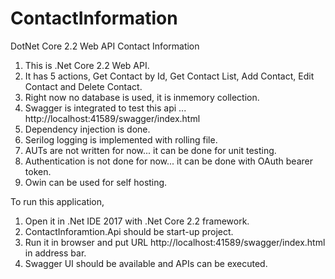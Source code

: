 # ContactInformation
DotNet Core 2.2 Web API Contact Information

1. This is .Net Core 2.2 Web API.
2. It has 5 actions, Get Contact by Id, Get Contact List, Add Contact, Edit Contact and Delete Contact.
3. Right now no database is used, it is inmemory collection.
4. Swagger is integrated to test this api ... http://localhost:41589/swagger/index.html
5. Dependency injection is done.
6. Serilog logging is implemented with rolling file.
7. AUTs are not written for now... it can be done for unit testing.
8. Authentication is not done for now... it can be done with OAuth bearer token.
9. Owin can be used for self hosting.

To run this application,
1. Open it in .Net IDE 2017 with .Net Core 2.2 framework.
2. ContactInforamtion.Api should be start-up project.
3. Run it in browser and put URL http://localhost:41589/swagger/index.html in address bar.
4. Swagger UI should be available and APIs can be executed.
